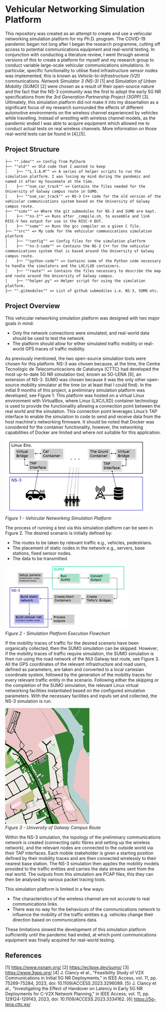 # Vehicular Networking Simulation Platform

This repository was created as an attempt to create and use a vehicular networking simulation platform for my Ph.D. program. The COVID-19 pandemic began not long after I began the research programme, cutting off access to potential communications equipment and real-world testing. In conjunction with conducting a literature review, I went through several versions of this to create a platform for myself and my research group to conduct variable large-scale vehicular communications simulations. In particular, specific functionality to utilise fixed infrastructure sensor nodes was implemented, this is known as _Vehicle-to-Infrastructure (V2I)_ communications. _Network Simulator 3 (NS-3)_ [1] and _Simulation of Urban Mobility (SUMO)_ [2] were chosen as a result of their open-source nature and the fact that the NS-3 community was the first to adopt the early 5G NR specifications from the _3rd Generation Partnership Project (3GPP)_ [3]. Ultimately, this simulation platform did not make it into my dissertation as a significant focus of my research surrounded the effects of different automotive environments on the wireless channel experienced by vehicles while travelling. Instead of wrestling with wireless channel models, as the pandemic ended I was able to acquire equipment which allowed me to conduct actual tests on real wireless channels. More information on those real-world tests can be found in [4],[5].

## Project Structure

```
├── "".idea"" => Config from PyCharm  
├── ""old"" => Old code that I wanted to keep
│    ├── ""L.I.A.M"" => A series of helper scripts to run the simulation platform. I was losing my mind during the pandemic and named it after my housemate at the time.
│    ├── ""osm_car_track"" => Contains the files needed for the University of Galway campus route in SUMO.
│    ├── ""osm_car_track"" => NS-3 C++ code for the old version of the vehicular communications system based on the University of Galway campus route.
├── ""sims"" => Where the git submodules for NS-3 and SUMO are kept.
│    ├── ""ns-3"" => Runs after _compile.sh_ to assemble and link RISC-V hex output for use in the RISC-V DUT.  
│    ├── ""sumo"" => Runs the gcc compiler on a given C file.  
├── ""src"" => My code for the vehicular communications simulation platform
│    ├── ""config"" => Config files for the simulation platform
│    ├── ""ns-3-code"" => Contains the NS-3 C++ for the vehicular communications system that is based around the University of Galway campus route.
│    ├── ""python-code"" => Contains some of the Python code necessary to handle the simulators and the LXC/LXD containers.
│    ├── ""route"" => Contains the files necessary to describe the map and route around the University of Galway campus.
│    ├── ""helper.py" => Helper script for using the simulation platform.
├── "".gitmodules"" => List of github submodiles i.e. NS-3, SUMO etc.  
```

## Project Overview

This vehicular networking simulation platform was designed with two major goals in mind:
-	Only the network connections were simulated, and real-world data should be used to test the network.
-	The platform should allow for either simulated traffic mobility or real-world GPS traces of traffic mobility.

As previously mentioned, the two open-source simulation tools were chosen for this platform. NS-3 was chosen because, at the time, the Centre Tecnològic de Telecomunicacions de Catalunya (CTTC) had developed the most up-to-date 5G NR simulation tool, known as 5G-LENA [6], an extension of NS-3. SUMO was chosen because it was the only other open-source mobility simulator at the time (or at least that I could find). In the initial 9 months of this project, a preliminary simulation platform was developed, see Figure 1. This platform was hosted on a virtual Linux environment with VirtualBox, where Linux (LXC/LXD) container technology is used to provide the functionality allowing a connection point between the real world and the simulation. This connection point leverages Linux’s TAP interface to enable the simulation to code to send and receive data from the host machine's networking firmware. It should be noted that Docker was considered for the container functionality, however, the networking capabilities of Docker are limited and where not suitable for this application.

![Figure 1](/images/VirtualTestPlatform.png)  
_Figure 1 - Vehicular Networking Simulation Platform_

The process of running a test via this simulation platform can be seen in Figure 2. The desired scenario is initially defined by:
-	The routes to be taken by relevant traffic e.g., vehicles, pedestrians.
-	The placement of static nodes in the network e.g., servers, base stations, fixed sensor nodes.
-	The data to be transmitted.

![Figure 2](/images/SimulationProcess.png)  
_Figure 2 - Simulation Platform Execution Flowchart_

If the mobility traces of traffic for the desired scenario have been organically collected, then the SUMO simulation can be skipped. However, if the mobility traces of traffic require simulation, the SUMO simulation is then run using the road network of the NUI Galway test route, see Figure 3. All the GPS coordinates of the relevant infrastructure and road users, defined as parameters, are taken and converted to a local cartesian coordinate system, followed by the generation of the mobility traces for every relevant traffic entity in the scenario. Following either the skipping or the completion of the SUMO simulation, the relevant Linux virtual networking facilities instantiated based on the configured simulation parameters. With the necessary facilities and inputs set and collected, the NS-3 simulation is run. 

![Figure 3](/images/UofGalwayTestRoute.png)  
_Figure 3 - University of Galway Campus Route_

Within the NS-3 simulation, the topology of the preliminary communications network is created (connecting optic fibres and setting up the wireless network), and the relevant nodes are connected to the outside world via their TAP interfaces. Each mobile stakeholder is given a starting position defined by their mobility traces and are then connected wirelessly to their nearest base station. The NS-3 simulation then applies the mobility models provided to the traffic entities and carries the data streams sent from the real world. The outputs from this simulation are PCAP files, this they can then be analysed by various packet tracing tools.

This simulation platform is limited in a few ways:
-	The characteristics of the wireless channel are not accurate to real communications links.
-	There was no way for the behaviours of the communications network to influence the mobility of the traffic entities e.g. vehicles change their direction based on communications data.

These limitations slowed the development of this simulation platform sufficiently until the pandemic had ended, at which point communications equipment was finally acquired for real-world testing.

## References
[1] https://www.nsnam.org/
[2] https://eclipse.dev/sumo/
[3] https://www.3gpp.org/
[4] J. Clancy et al., "Feasibility Study of V2X Communications in Initial 5G NR Deployments," in IEEE Access, vol. 11, pp. 75269-75284, 2023, doi: 10.1109/ACCESS.2023.3296089.
[5} J. Clancy et al., "Investigating the Effect of Handover on Latency in Early 5G NR Deployments for C-V2X Network Planning," in IEEE Access, vol. 11, pp. 129124-129143, 2023, doi: 10.1109/ACCESS.2023.3334162.
[6] https://5g-lena.cttc.es/
